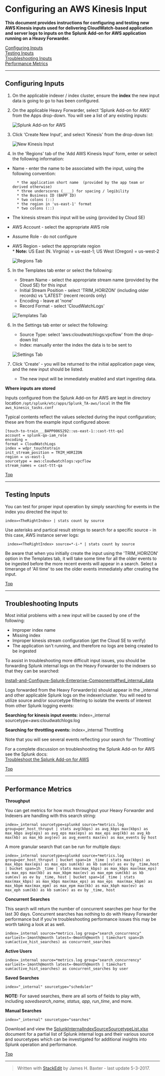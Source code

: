 # __Configuring an AWS Kinesis Input__ <a name="top"></a>

__This document provides instructions for configuring and testing new AWS Kinesis inputs used for delivering CloudWatch-based application and server logs to inputs on the Splunk Add-on for AWS application running on a Heavy Forwarder.__  

[Configuring Inputs](#configuring)  
[Testing Inputs](#testing)  
[Troubleshooting Inputs](#trouble)  
[Performance Metrics](#performance)  
***
## Configuring Inputs <a name="configuring"></a>

1. On the applicable indexer / index cluster, ensure the __index__ the new input data is going to go to has been configured.  

2. On the applicable Heavy Forwarder, select 'Splunk Add-on for AWS' from the Apps drop-down.  You will see a list of any existing inputs:  

	![Splunk Add-on for AWS](/images/Kinesis1.png)  

3. Click 'Create New Input', and select 'Kinesis' from the drop-down list:  

	![New Kinesis Input](/images/SplunkAdd-OnForAWSNewInput.png)  

4. In the 'Regions' tab of the 'Add AWS Kinesis Input' form, enter or select the following information:  

* Name - enter the name to be associated with the input, using the following convention:
  
		* the application short name  (provided by the app team or derived otherwise)  
		* three underscores (____) for spacing / legibility  
		* the Business ID (BAPP ID)  
		* two colons (::)  
		* the region in 'us-east-1' format  
		* two colons (::)  
* The kinesis stream this input will be using (provided by Cloud SE)  
* AWS Account - select the appropriate AWS role  
* Assume Role - do not configure  
* AWS Region - select the appropriate region      
		* __Note:__ US East (N. Virginia) = us-east-1; US West (Oregon) = us-west-2  

	![Regions Tab](/images/Kinesis2.png)  

5. In the Templates tab enter or select the following:  

	* Stream Name - select the appropriate stream name (provided by the Cloud SE) for this input  
	* Initial Stream Position - select 'TRIM_HORIZON' (including older records) vs 'LATEST' (recent records only)  
	* Encoding - leave at 'none'  
	* Record Format - select 'CloudWatchLogs'  

	![Templates Tab](/images/Kinesis3.png)

6. In the Settings tab enter or select the following:  

	* Source Type: select 'aws:cloudwatchlogs:vpcflow' from the drop-down list  
	* Index: manually enter the index the data is to be sent to  

	![Settings Tab](/images/Kinesis4.png)

7. Click 'Create' - you will be returned to the initial application page view, and the new input should be listed.  

	* The new input will be immediately enabled and start ingesting data.  

__Where inputs are stored__

Inputs configured from the Splunk Add-on for AWS are kept in directory location ```/opt/splunk/etc/apps/Splunk_TA-aws/local``` in the file  ```aws_kinesis_tasks.conf```  

Typical contents reflect the values selected during the input configuration; these are from the example input configured above:  
```
[touch-to-train___BAPP0065292::us-east-1::cast-ttt-qa]
account = splunk-qa-iam_role
encoding =
format = CloudWatchLogs
index = wdpr_touchtotrain
init_stream_position = TRIM_HORIZON
region = us-east-1
sourcetype = aws:cloudwatchlogs:vpcflow
stream_names = cast-ttt-qa
```

[Top](#top)
***
## Testing Inputs <a name="testing"></a>

You can test for proper input operation by simply searching for events in the index you directed the input to:

```index=<TheRightIndex> | stats count by source```

Use asterisks and partical result strings to search for a specific source - in this case, AWS instance server logs:  

``` index=<TheRightIndex> source=*-i-* | stats count by source```

Be aware that when you initially create the input using the 'TRIM_HORIZON' option in the Templates tab, it will take some time for all the older events to be ingested before the more recent events will appear in a search. Select a timerange of 'All time' to see the older events immediately after creating the input.

[Top](#top)
***

## Troubleshooting Inputs <a name="trouble"></a>

Most initial problems with a new input will be caused by one of the following:

* Improper index name
* Missing index
* Improper kinesis stream configuration (get the Cloud SE to verify)
* The application isn't running, and therefore no logs are being created to be ingested  

To assist in troubleshooting more difficult input issues, you should be forwarding Splunk internal logs on the Heavy Forwarder to the indexers so that they can be searched:   

[Install-and-Configure-Splunk-Enterprise-Components#fwd_internal_data](./Install-and-Configure-Splunk-Enterprise-Components.md#fwd_internal_data)

Logs forwarded from the Heavy Forwarder(s) should appear in the _internal and other applicable Splunk logs on the indexer/cluster. You will need to utilize source and/or sourcetype filtering to isolate the events of interest from other Splunk logging events:  

__Searching for kinesis input events:__
index=_internal sourcetype=aws:cloudwatchlogs:log 

__Searching for throttling events:__
index=_internal Throttling

Note that you will see several events reflecting your search for 'Throttling'

For a complete discussion on troubleshooting the Splunk Add-on for AWS see the Splunk docs:    
<a href="http://docs.splunk.com/Documentation/AddOns/released/AWS/Troubleshooting" target="_blank">Troubleshoot the Splunk Add-on for AWS</a>

[Top](#top)
***

## Performance Metrics <a name="performance"></a>

__Throughput__

You can get metrics for how much throughput your Heavy Forwarder and Indexers are handling with this search string:  

```index=_internal sourcetype=splunkd source=*metrics.log group=per_host_thruput | stats avg(kbps) as avg_kbps max(kbps) as max_kbps avg(eps) as avg_eps max(eps) as max_eps avg(kb) as avg_kb max(kb) as max_kb avg(ev) as avg_events max(ev) as max_events by host```

A more granular search that can be run for multiple days:

```index=_internal sourcetype=splunkd source=*metrics.log group=per_host_thruput | bucket span=1m _time | stats max(kbps) as max_kbps max(eps) as max_eps sum(kb) as kb sum(ev) as ev by _time,host | bucket span=1h _time | stats max(max_kbps) as max_kbps max(max_eps) as max_eps max(kb) as max_kbpm max(ev) as max_epm sum(kb) as kb sum(ev) as ev by _time, host | bucket span=1d _time | stats max(max_kbps) as max_kbps max(max_eps) as max_eps  max(max_kbpm) as max_kbpm max(max_epm) as max_epm max(kb) as max_kbph max(ev) as max_eph sum(kb) as kb sum(ev) as ev by _time, host```

__Concurrent Searches__

This search will return the number of concurrent searches per hour for the last 30 days. Concurrent searches has nothing to do with Heavy Forwarder performance but if you're troubleshooting performance issues this may be worth taking a look at as well.  

```index=_internal source=*metrics.log group="search_concurrency" earliest=-1month@month latest=-0month@month | timechart span=1h sum(active_hist_searches) as concurrent_searches```

__Active Users__

```index=_internal source=*metrics.log group="search_concurrency" earliest=-1month@month latest=-0month@month | timechart sum(active_hist_searches) as concurrent_searches by user```

__Saved Searches__

```index="_internal" sourcetype="scheduler" ```

__NOTE:__ For saved searches, there are all sorts of fields to play with, including *savedsearch_name, status, app, run_time*, and more.

__Manual Searches__

```index="_internal" sourcetype="searches"```

Download and view the [SplunkInternalIndexSourceSourcetypeList.xlsx](SplunkArchitect/SplunkInternalIndexSourceSourcetypeList.xlsx) document for a partial list of Splunk internal logs and their various source and sourcetypes which can be investigated for additional insights into Splunk operation and performance.  

[Top](#top)
***
> Written with [StackEdit](https://stackedit.io/) by James H. Baxter - last update 5-3-2017.